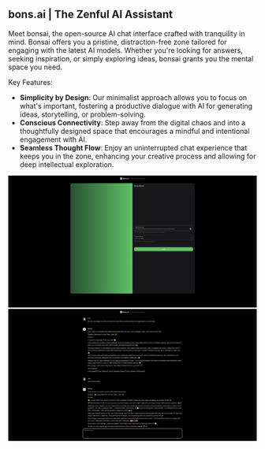 ## bons.ai | The Zenful AI Assistant

Meet bonsai, the open-source AI chat interface crafted with tranquility in mind. Bonsai offers you a pristine, distraction-free zone tailored for engaging with the latest AI models. Whether you're looking for answers, seeking inspiration, or simply exploring ideas, bonsai grants you the mental space you need.

Key Features:
- **Simplicity by Design**: Our minimalist approach allows you to focus on what's important, fostering a productive dialogue with AI for generating ideas, storytelling, or problem-solving.
- **Conscious Connectivity**: Step away from the digital chaos and into a thoughtfully designed space that encourages a mindful and intentional engagement with AI.
- **Seamless Thought Flow**: Enjoy an uninterrupted chat experience that keeps you in the zone, enhancing your creative process and allowing for deep intellectual exploration.


![Config](/static/config.png)
![Chat](/static/chat.png)
